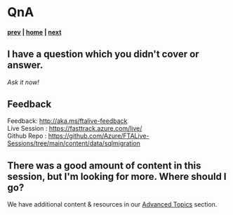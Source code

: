 # QnA

#### [prev](./postmigration.md) | [home](./readme.md)  | [next](./advancedtopics.md)

## I have a question which you didn't cover or answer.
_Ask it now!_

## Feedback
Feedback: http://aka.ms/ftalive-feedback </br>
Live Session : https://fasttrack.azure.com/live/ </br>
Github Repo : https://github.com/Azure/FTALive-Sessions/tree/main/content/data/sqlmigration

## There was a good amount of content in this session, but I'm looking for more. Where should I go?
We have additional content & resources in our [Advanced Topics](./advancedtopics.md) section.


